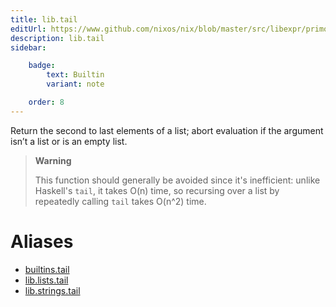 ```yaml
---
title: lib.tail
editUrl: https://www.github.com/nixos/nix/blob/master/src/libexpr/primops.cc
description: lib.tail
sidebar:

    badge:
        text: Builtin
        variant: note

    order: 8
---
```


Return the second to last elements of a list; abort evaluation if
the argument isn’t a list or is an empty list.

> **Warning**
>
> This function should generally be avoided since it's inefficient:
> unlike Haskell's `tail`, it takes O(n) time, so recursing over a
> list by repeatedly calling `tail` takes O(n^2) time.


# Aliases

- [builtins.tail](/nix-doc-comments/reference/builtins/builtins-tail)
- [lib.lists.tail](/nix-doc-comments/reference/lib/lists/lib-lists-tail)
- [lib.strings.tail](/nix-doc-comments/reference/lib/strings/lib-strings-tail)


